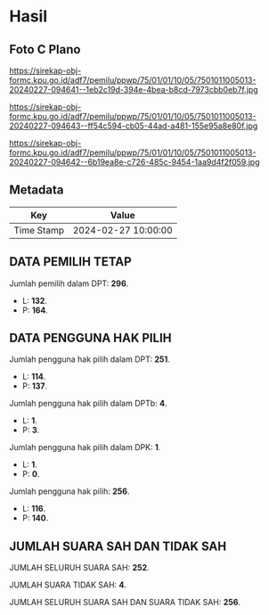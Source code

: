 # Hasil

## Foto C Plano

https://sirekap-obj-formc.kpu.go.id/adf7/pemilu/ppwp/75/01/01/10/05/7501011005013-20240227-094641--1eb2c19d-394e-4bea-b8cd-7973cbb0eb7f.jpg

https://sirekap-obj-formc.kpu.go.id/adf7/pemilu/ppwp/75/01/01/10/05/7501011005013-20240227-094643--ff54c594-cb05-44ad-a481-155e95a8e80f.jpg

https://sirekap-obj-formc.kpu.go.id/adf7/pemilu/ppwp/75/01/01/10/05/7501011005013-20240227-094642--6b19ea8e-c726-485c-9454-1aa9d4f2f059.jpg


## Metadata

| Key        | Value               |
| ---------- | ------------------- |
| Time Stamp | 2024-02-27 10:00:00 |


## DATA PEMILIH TETAP

Jumlah pemilih dalam DPT: **296**.
 * L: **132**.
 * P: **164**.

## DATA PENGGUNA HAK PILIH

Jumlah pengguna hak pilih dalam DPT: **251**.
 * L: **114**.
 * P: **137**.

Jumlah pengguna hak pilih dalam DPTb: **4**.
 * L: **1**.
 * P: **3**.

Jumlah pengguna hak pilih dalam DPK: **1**.
 * L: **1**.
 * P: **0**.

Jumlah pengguna hak pilih: **256**.
 * L: **116**.
 * P: **140**.

## JUMLAH SUARA SAH DAN TIDAK SAH

JUMLAH SELURUH SUARA SAH: **252**.

JUMLAH SUARA TIDAK SAH: **4**.

JUMLAH SELURUH SUARA SAH DAN SUARA TIDAK SAH: **256**.


